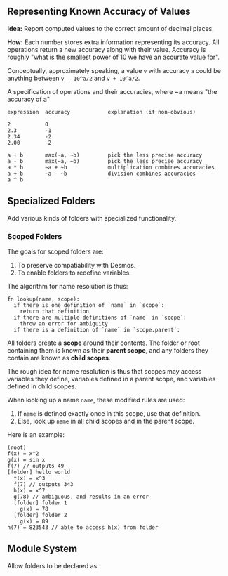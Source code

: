## Representing Known Accuracy of Values

**Idea:** Report computed values to the correct amount of decimal places.

**How:** Each number stores extra information representing its accuracy. All
operations return a new accuracy along with their value. Accuracy is roughly
"what is the smallest power of 10 we have an accurate value for".

Conceptually, approximately speaking, a value `v` with accuracy `a` could be
anything between `v - 10^a/2` and `v + 10^a/2`.

A specification of operations and their accuracies, where ~a means "the accuracy
of a"

```
expression  accuracy            explanation (if non-obvious)

2           0
2.3         -1
2.34        -2
2.00        -2

a + b       max(~a, ~b)         pick the less precise accuracy
a - b       max(~a, ~b)         pick the less precise accuracy
a * b       ~a + ~b             multiplication combines accuracies
a ÷ b       ~a - ~b             division combines accuracies
a ^ b
```

## Specialized Folders

Add various kinds of folders with specialized functionality.

### Scoped Folders

The goals for scoped folders are:

1. To preserve compatiability with Desmos.
2. To enable folders to redefine variables.

The algorithm for name resolution is thus:

```
fn lookup(name, scope):
  if there is one definition of `name` in `scope`:
    return that definition
  if there are multiple definitions of `name` in `scope`:
    throw an error for ambiguity
  if there is a definition of `name` in `scope.parent`:

```

All folders create a **scope** around their contents. The folder or root
containing them is known as their **parent scope**, and any folders they contain
are known as **child scopes**.

The rough idea for name resolution is thus that scopes may access variables they
define, variables defined in a parent scope, and variables defined in child
scopes.

When looking up a name `name`, these modified rules are used:

1. If `name` is defined exactly once in this scope, use that definition.
2. Else, look up `name` in all child scopes and in the parent scope.

Here is an example:

```
(root)
f(x) = x^2
g(x) = sin x
f(7) // outputs 49
[folder] hello world
  f(x) = x^3
  f(7) // outputs 343
  h(x) = x^7
  g(78) // ambiguous, and results in an error
  [folder] folder 1
    g(x) = 78
  [folder] folder 2
    g(x) = 89
h(7) = 823543 // able to access h(x) from folder
```

## Module System

Allow folders to be declared as
